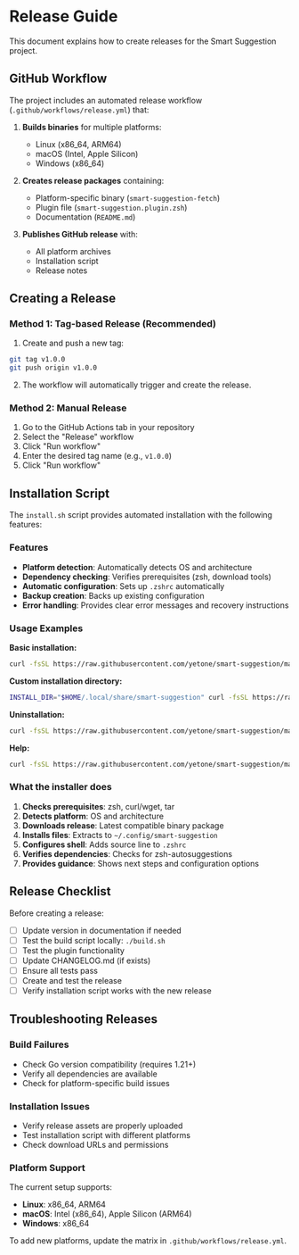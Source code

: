 # Release Guide

This document explains how to create releases for the Smart Suggestion project.

## GitHub Workflow

The project includes an automated release workflow (`.github/workflows/release.yml`) that:

1. **Builds binaries** for multiple platforms:
   - Linux (x86_64, ARM64)
   - macOS (Intel, Apple Silicon)
   - Windows (x86_64)

2. **Creates release packages** containing:
   - Platform-specific binary (`smart-suggestion-fetch`)
   - Plugin file (`smart-suggestion.plugin.zsh`)
   - Documentation (`README.md`)

3. **Publishes GitHub release** with:
   - All platform archives
   - Installation script
   - Release notes

## Creating a Release

### Method 1: Tag-based Release (Recommended)

1. Create and push a new tag:
```bash
git tag v1.0.0
git push origin v1.0.0
```

2. The workflow will automatically trigger and create the release.

### Method 2: Manual Release

1. Go to the GitHub Actions tab in your repository
2. Select the "Release" workflow
3. Click "Run workflow"
4. Enter the desired tag name (e.g., `v1.0.0`)
5. Click "Run workflow"

## Installation Script

The `install.sh` script provides automated installation with the following features:

### Features
- **Platform detection**: Automatically detects OS and architecture
- **Dependency checking**: Verifies prerequisites (zsh, download tools)
- **Automatic configuration**: Sets up `.zshrc` automatically
- **Backup creation**: Backs up existing configuration
- **Error handling**: Provides clear error messages and recovery instructions

### Usage Examples

**Basic installation:**
```bash
curl -fsSL https://raw.githubusercontent.com/yetone/smart-suggestion/main/install.sh | bash
```

**Custom installation directory:**
```bash
INSTALL_DIR="$HOME/.local/share/smart-suggestion" curl -fsSL https://raw.githubusercontent.com/yetone/smart-suggestion/main/install.sh | bash
```

**Uninstallation:**
```bash
curl -fsSL https://raw.githubusercontent.com/yetone/smart-suggestion/main/install.sh | bash -s -- --uninstall
```

**Help:**
```bash
curl -fsSL https://raw.githubusercontent.com/yetone/smart-suggestion/main/install.sh | bash -s -- --help
```

### What the installer does

1. **Checks prerequisites**: zsh, curl/wget, tar
2. **Detects platform**: OS and architecture
3. **Downloads release**: Latest compatible binary package
4. **Installs files**: Extracts to `~/.config/smart-suggestion`
5. **Configures shell**: Adds source line to `.zshrc`
6. **Verifies dependencies**: Checks for zsh-autosuggestions
7. **Provides guidance**: Shows next steps and configuration options

## Release Checklist

Before creating a release:

- [ ] Update version in documentation if needed
- [ ] Test the build script locally: `./build.sh`
- [ ] Test the plugin functionality
- [ ] Update CHANGELOG.md (if exists)
- [ ] Ensure all tests pass
- [ ] Create and test the release
- [ ] Verify installation script works with the new release

## Troubleshooting Releases

### Build Failures
- Check Go version compatibility (requires 1.21+)
- Verify all dependencies are available
- Check for platform-specific build issues

### Installation Issues
- Verify release assets are properly uploaded
- Test installation script with different platforms
- Check download URLs and permissions

### Platform Support
The current setup supports:
- **Linux**: x86_64, ARM64
- **macOS**: Intel (x86_64), Apple Silicon (ARM64)  
- **Windows**: x86_64

To add new platforms, update the matrix in `.github/workflows/release.yml`.

